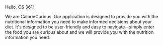 Hello, CS 361!

We are CalorieCurious. Our application is designed to provide you with the nutritional information you need to make informed decisions about your diet. It's designed to be user-friendly and easy to navigate--simply enter the food you are curious about and we will provide you with the nutrition information you need.
